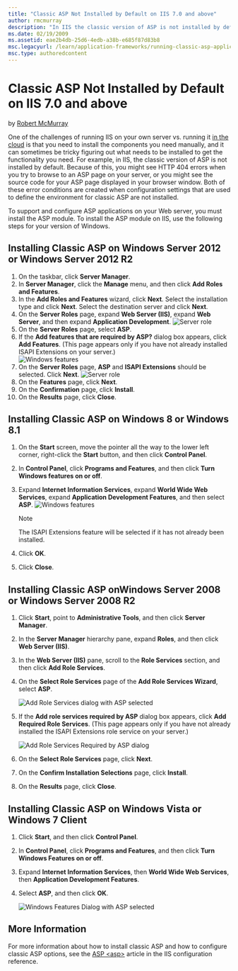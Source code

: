 ```yaml
---
title: "Classic ASP Not Installed by Default on IIS 7.0 and above"
author: rmcmurray
description: "In IIS the classic version of ASP is not installed by default. Because of this, you might see HTTP 404 errors when you try to browse to an ASP page on your s..."
ms.date: 02/19/2009
ms.assetid: eae2b4db-25d6-4edb-a38b-e685f87d83b8
msc.legacyurl: /learn/application-frameworks/running-classic-asp-applications-on-iis-7-and-iis-8/classic-asp-not-installed-by-default-on-iis
msc.type: authoredcontent
---
```

# Classic ASP Not Installed by Default on IIS 7.0 and above

by [Robert McMurray](https://github.com/rmcmurray)

One of the challenges of running IIS on your own server vs. running it [in the cloud](https://docs.microsoft.com/azure/app-service/) is that you need to install the components you need manually, and it can sometimes be tricky figuring out what needs to be installed to get the functionality you need. For example, in IIS, the classic version of ASP is not installed by default. Because of this, you might see HTTP 404 errors when you try to browse to an ASP page on your server, or you might see the source code for your ASP page displayed in your browser window. Both of these error conditions are created when configuration settings that are used to define the environment for classic ASP are not installed.

To support and configure ASP applications on your Web server, you must install the ASP module. To install the ASP module on IIS, use the following steps for your version of Windows.

## Installing Classic ASP on Windows Server 2012 or Windows Server 2012 R2

1. On the taskbar, click **Server Manager**.
2. In **Server Manager**, click the **Manage** menu, and then click **Add Roles and Features**.
3. In the **Add Roles and Features** wizard, click **Next**. Select the installation type and click **Next**. Select the destination server and click **Next**.
4. On the **Server Roles** page, expand **Web Server (IIS)**, expand **Web Server**, and then expand **Application Development**.
    ![Server role](classic-asp-not-installed-by-default-on-iis/_static/image2.jpg)
5. On the **Server Roles** page, select **ASP**.
6. If the **Add features that are required by ASP?** dialog box appears, click **Add Features**. (This page appears only if you have not already installed ISAPI Extensions on your server.)  
    ![Windows features](classic-asp-not-installed-by-default-on-iis/_static/image3.jpg)
7. On the **Server Roles** page, **ASP** and **ISAPI Extensions** should be selected. Click **Next**.
    ![Server role](classic-asp-not-installed-by-default-on-iis/_static/image4.jpg)
8. On the **Features** page, click **Next**.
9. On the **Confirmation** page, click **Install**.
10. On the **Results** page, click **Close**.

## Installing Classic ASP on Windows 8 or Windows 8.1

1. On the **Start** screen, move the pointer all the way to the lower left corner, right-click the **Start** button, and then click **Control Panel**.
2. In **Control Panel**, click **Programs and Features**, and then click **Turn Windows features on or off**.
3. Expand **Internet Information Services**, expand **World Wide Web Services**, expand **Application Development Features**, and then select **ASP**.
    ![Windows features](classic-asp-not-installed-by-default-on-iis/_static/image5.jpg)

    > [!NOTE]
    > The ISAPI Extensions feature will be selected if it has not already been installed.
4. Click **OK**.
5. Click **Close**.

## Installing Classic ASP onWindows Server 2008 or Windows Server 2008 R2

1. Click **Start**, point to **Administrative Tools**, and then click **Server Manager**.
2. In the **Server Manager** hierarchy pane, expand **Roles**, and then click **Web Server (IIS)**.
3. In the **Web Server (IIS)** pane, scroll to the **Role Services** section, and then click **Add Role Services**.
4. On the **Select Role Services** page of the **Add Role Services Wizard**, select **ASP**.

    ![Add Role Services dialog with ASP selected](classic-asp-not-installed-by-default-on-iis/_static/image1.png)
5. If the **Add role services required by ASP** dialog box appears, click **Add Required Role Services**. (This page appears only if you have not already installed the ISAPI Extensions role service on your server.)

    ![Add Role Services Required by ASP dialog](classic-asp-not-installed-by-default-on-iis/_static/image3.png)
6. On the **Select Role Services** page, click **Next**.
7. On the **Confirm Installation Selections** page, click **Install**.
8. On the **Results** page, click **Close**.

## Installing Classic ASP on Windows Vista or Windows 7 Client

1. Click **Start**, and then click **Control Panel**.
2. In **Control Panel**, click **Programs and Features**, and then click **Turn Windows Features on or off**.
3. Expand **Internet Information Services**, then **World Wide Web Services**, then **Application Development Features**.
4. Select **ASP**, and then click **OK**.

    ![Windows Features Dialog with ASP selected](classic-asp-not-installed-by-default-on-iis/_static/image6.jpg)

## More Information

For more information about how to install classic ASP and how to configure classic ASP options, see the [ASP \<asp>](../../configuration/system.webServer/asp/index.md) article in the IIS configuration reference.
